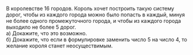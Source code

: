 В королевстве 16 городов. Король хочет построить такую систему дорог, 
чтобы из каждого города можно было попасть в каждый, минуя не более 
одного промежуточного города, и чтобы из каждого города выходило не более 5 дорог.
<br/>
а) Докажите, что это возможно.
<br/>
б) Докажите, что если в формулировке заменить число 5 на число 4, то желание короля станет неосуществимым.